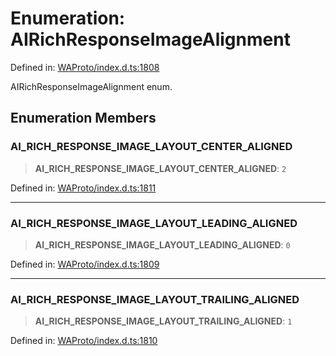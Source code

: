 # Enumeration: AIRichResponseImageAlignment

Defined in: [WAProto/index.d.ts:1808](https://github.com/Fokusdotid/bail/blob/c004679536d41fcf32da31cecf70d3991dfa31b5/WAProto/index.d.ts#L1808)

AIRichResponseImageAlignment enum.

## Enumeration Members

### AI\_RICH\_RESPONSE\_IMAGE\_LAYOUT\_CENTER\_ALIGNED

> **AI\_RICH\_RESPONSE\_IMAGE\_LAYOUT\_CENTER\_ALIGNED**: `2`

Defined in: [WAProto/index.d.ts:1811](https://github.com/Fokusdotid/bail/blob/c004679536d41fcf32da31cecf70d3991dfa31b5/WAProto/index.d.ts#L1811)

***

### AI\_RICH\_RESPONSE\_IMAGE\_LAYOUT\_LEADING\_ALIGNED

> **AI\_RICH\_RESPONSE\_IMAGE\_LAYOUT\_LEADING\_ALIGNED**: `0`

Defined in: [WAProto/index.d.ts:1809](https://github.com/Fokusdotid/bail/blob/c004679536d41fcf32da31cecf70d3991dfa31b5/WAProto/index.d.ts#L1809)

***

### AI\_RICH\_RESPONSE\_IMAGE\_LAYOUT\_TRAILING\_ALIGNED

> **AI\_RICH\_RESPONSE\_IMAGE\_LAYOUT\_TRAILING\_ALIGNED**: `1`

Defined in: [WAProto/index.d.ts:1810](https://github.com/Fokusdotid/bail/blob/c004679536d41fcf32da31cecf70d3991dfa31b5/WAProto/index.d.ts#L1810)
